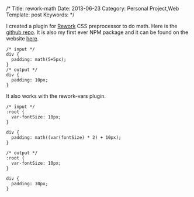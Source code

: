 /*
Title: rework-math
Date: 2013-06-23
Category: Personal Project,Web
Template: post
Keywords: 
*/

I created a plugin for
[Rework](https://github.com/visionmedia/rework "rework") CSS
preprocessor to do math. Here is the [github
repo](https://github.com/james2doyle/rework-math "rework-math"). It is
also my first ever NPM package and it can be found on the website
[here](https://npmjs.org/package/rework-math "rework-math on NPM").

~~~~ {.prettyprint .lang-css}
/* input */
div {
  padding: math(5+5px);
}
/* output */
div {
  padding: 10px;
}
~~~~

It also works with the rework-vars plugin.

~~~~ {.prettyprint .lang-css}
/* input */
:root {
  var-fontSize: 10px;
}

div {
  padding: math((var(fontSize) * 2) + 10px);
}

/* output */
:root {
  var-fontSize: 10px;
}

div {
  padding: 30px;
}
~~~~
